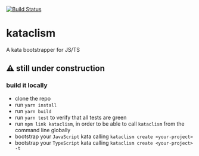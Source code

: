 [![Build Status](https://travis-ci.com/glippi/kataclism.svg?branch=master)](https://travis-ci.com/glippi/kataclism)

# kataclism
A kata bootstrapper for JS/TS

## :warning: still under construction

### build it locally
 * clone the repo
 * run `yarn install`
 * run `yarn build`
 * run `yarn test` to verify that all tests are green
 * run `npm link kataclism`, in order to be able to call `kataclism` from the command line globally
 * bootstrap your `JavaScript` kata calling `kataclism create <your-project>`
 * bootstrap your `TypeScript` kata calling `kataclism create <your-project> -t`
